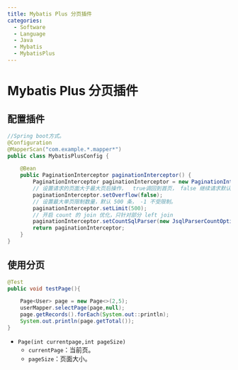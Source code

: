 ```yaml
---
title: Mybatis Plus 分页插件
categories:
  - Software
  - Language
  - Java
  - Mybatis
  - MybatisPlus
---
```

# Mybatis Plus 分页插件

## 配置插件

```java
//Spring boot方式。
@Configuration
@MapperScan("com.example.*.mapper*")
public class MybatisPlusConfig {

    @Bean
    public PaginationInterceptor paginationInterceptor() {
        PaginationInterceptor paginationInterceptor = new PaginationInterceptor();
        // 设置请求的页面大于最大页后操作，  true调回到首页， false 继续请求默认false
        paginationInterceptor.setOverflow(false);
        // 设置最大单页限制数量，默认 500 条， -1 不受限制。
        paginationInterceptor.setLimit(500);
        // 开启 count 的 join 优化，只针对部分 left join
        paginationInterceptor.setCountSqlParser(new JsqlParserCountOptimize(true));
        return paginationInterceptor;
    }
}

```

## 使用分页

```java
@Test
public void testPage(){

    Page<User> page = new Page<>(2,5);
    userMapper.selectPage(page,null);
    page.getRecords().forEach(System.out::println);
    System.out.println(page.getTotal());
}
```

- `Page(int currentpage,int pageSize)`
    - `currentPage`：当前页。
    - `pageSize`：页面大小。